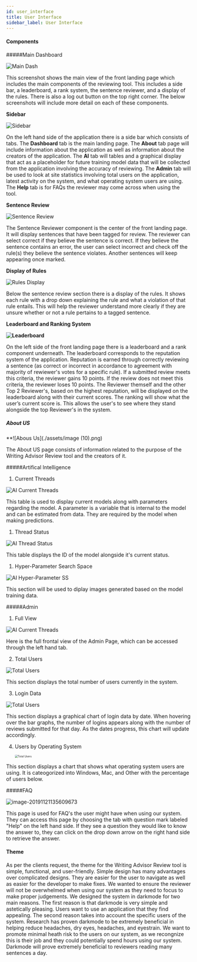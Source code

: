 ```yaml
---
id: user_interface
title: User Interface
sidebar_label: User Interface
---
```


#### Components 

#####Main Dashboard 

![Main Dash](./assets/image-20191120201321307.png) 

This screenshot shows the main view of the front landing page which includes the main components of the reviewing tool. This includes a side bar, a leaderboard, a rank system, the sentence reviewer, and a display of the rules. There is also a log out button on the top right corner. The below screenshots will include more detail on each of these components.  

**Sidebar**

![Sidebar](./assets/image-20191120201345222.png)

On the left hand side of the application there is a side bar which consists of tabs. The **Dashboard** tab is the main landing page. The **About** tab page will include information about the application as well as information about the creators of the application. The **AI** tab will tables and a graphical display that act as a placeholder for future training model data that will be collected from the application involving the accuracy of reviewing. The **Admin** tab will be used to look at site statistics involving total users on the application, latest activity on the system, and what operating system users are using. The **Help** tab is for FAQs the reviewer may come across when using the tool. 

**Sentence Review** 

![Sentence Review](./assets/image-20191120201825336.png)

The Sentence Reviewer component is the center of the front landing page. It will display sentences that have been tagged for review. The reviewer can select correct if they believe the sentence is correct. If they believe the sentence contains an error, the user can select incorrect and check off the rule(s) they believe the sentence violates. Another sentences will keep appearing once marked.  

**Display of Rules** 

![Rules Display](./assets/image-20191120201911454.png)

Below the sentence review section there is a display of the rules. It shows each rule with a drop down explaining the rule and what a violation of that rule entails. This will help the reviewer understand more clearly if they are unsure whether or not a rule pertains to a tagged sentence. 

**Leaderboard and Ranking System**

**![Leaderboard](./assets/image-20191120202009656.png)**

On the left side of the front landing page there is a leaderboard and a rank component underneath. The leaderboard corresponds to the reputation system of the application. Reputation is earned through correctly reviewing a sentence (as correct or incorrect in accordance to agreement with majority of rewiewer's votes for a specific rule). If a submitted review meets this criteria, the reviewer gains 10 points. If the review does not meet this criteria, the reviewer loses 10 points. The Reviewer themself and the other Top 2 Reviewer's, based on the highest reputation, will be displayed on the leaderboard along with their current scores. The ranking will show what the user’s current score is. This allows the user's to see where they stand alongside the top Reviewer's in the system. 

##### About US

**![Abous Us](./assets/image (10).png)

The About US page consists of information related to the purpose of the Writing Advisor Review tool and the creators of it. 

#####Artifical Intelligence 

1. Current Threads

![AI Current Threads](./assets/image-20191121141824133.png)

This table is used to display current models along with parameters regarding the model. A parameter is a variable that is internal to the model and can be estimated from data. They are required by the model when making predictions. 

1. Thread Status

![AI Thread Status](./assets/image-20191121141840251.png)

This table displays the ID of the model alongside it's current status. 

1. Hyper-Parameter Search Space 

![AI Hyper-Parameter SS](./assets/image-20191121141906858.png)

This section will be used to diplay images generated based on the model training data. 

#####Admin

1.   Full View

![AI Current Threads](./assets/image-20191120200859600.png)

Here is the full frontal view of the Admin Page, which can be accessed through the left hand tab. 

2. Total Users

![Total Users](./assets/image-20191120200919947.png)

This section displays the total number of users currently in the system. 

3. Login Data

![Total Users](./assets/image-20191120200948666.png)

This section displays a graphical chart of login data by date. When hovering over the bar graphs, the number of logins appears along with the number of reviews submitted for that day. As the dates progress, this chart will update accordingly. 

4. Users by Operating System

   <img src="./assets/image-20191120201007799.png" alt="Total Users" style="zoom:50%;" />

This section displays a chart that shows what operating system users are using. It is cateogorized into Windows, Mac, and Other with the percentage of users below. 

#####FAQ

<img src="./assets/image-20191121135609673.png" alt="image-20191121135609673"  />

This page is used for FAQ's the user might have when using our system. They can access this page by choosing the tab with question mark labeled "Help" on the left hand side. If they see a question they would like to know the answer to, they can click on the drop down arrow on the right hand side to retrieve the answer. 

#### Theme

As per the clients request, the theme for the Writing Advisor Review tool is simple, functional, and user-friendly. Simple design has many advantages over complicated designs. They are easier for the user to navigate as well as easier for the developer to make fixes. We wanted to ensure the reviewer will not be overwhelmed when using our system as they need to focus to make proper judgements. We designed the system in darkmode for two main reasons. The first reason is that darkmode is very simple and astetically pleasing. Users want to use an application that they find appealing. The second reason takes into account the specific users of the system. Research has proven darkmode to be extremely beneficial in helping reduce headaches, dry eyes, headaches, and eyestrain. We want to promote minimal heath risk to the users on our system, as we recongnize this is their job and they could potentially spend hours using our system. Darkmode will prove extremely beneficial to reviewers reading many sentences a day. 